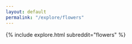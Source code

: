 ```yaml
---
layout: default
permalink: "/explore/flowers"
---
```


{% include explore.html subreddit="flowers" %}
